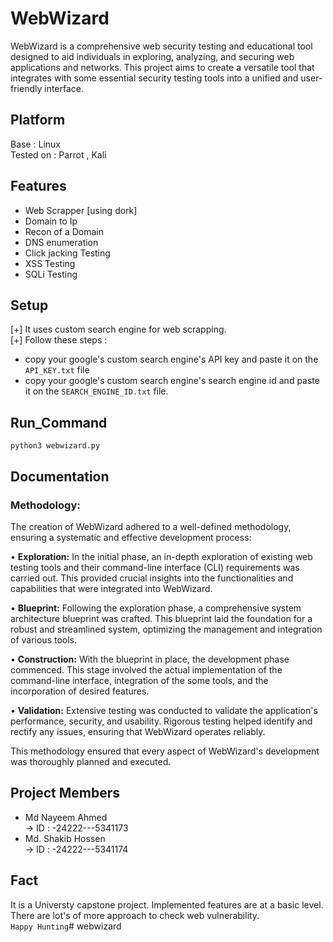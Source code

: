 
# WebWizard

WebWizard is a comprehensive web security testing and educational tool designed to aid individuals in exploring, analyzing, and securing web applications and networks. This project aims to create a versatile tool that integrates with some essential security testing tools into a unified and user-friendly interface.



## Platform
Base : Linux \
Tested on : Parrot , Kali


## Features

- Web Scrapper [using dork]
- Domain to Ip
- Recon of a Domain
- DNS enumeration
- Click jacking Testing
- XSS Testing
- SQLi Testing
## Setup

[+] It uses custom search engine for web scrapping. \
[+] Follow these steps : 
- copy your google's custom search engine's API key and paste it on the `API_KEY.txt` file
- copy your google's custom search engine's search engine id and paste it on the `SEARCH_ENGINE_ID.txt` file.

 
 
## Run_Command
`python3 webwizard.py`
## Documentation
### Methodology:
The creation of WebWizard adhered to a well-defined methodology, ensuring a systematic and effective development process:

•	**Exploration:** In the initial phase, an in-depth exploration of existing web testing tools and their command-line interface (CLI) requirements was carried out. This provided crucial insights into the functionalities and capabilities that were integrated into WebWizard.

•	**Blueprint:** Following the exploration phase, a comprehensive system architecture blueprint was crafted. This blueprint laid the foundation for a robust and streamlined system, optimizing the management and integration of various tools.

•	**Construction:** With the blueprint in place, the development phase commenced. This stage involved the actual implementation of the command-line interface, integration of the some tools, and the incorporation of desired features.

•	**Validation:** Extensive testing was conducted to validate the application's performance, security, and usability. Rigorous testing helped identify and rectify any issues, ensuring that WebWizard operates reliably.

This methodology ensured that every aspect of WebWizard's development was thoroughly planned and executed.
## Project Members

- Md Nayeem Ahmed\
    -> ID : -24222---5341173
- Md. Shakib Hossen\
    -> ID : -24222---5341174

## Fact
It is a Universty capstone project. Implemented features are at a basic level. There are lot's of more approach to check web vulnerability.\
`Happy Hunting`# webwizard
